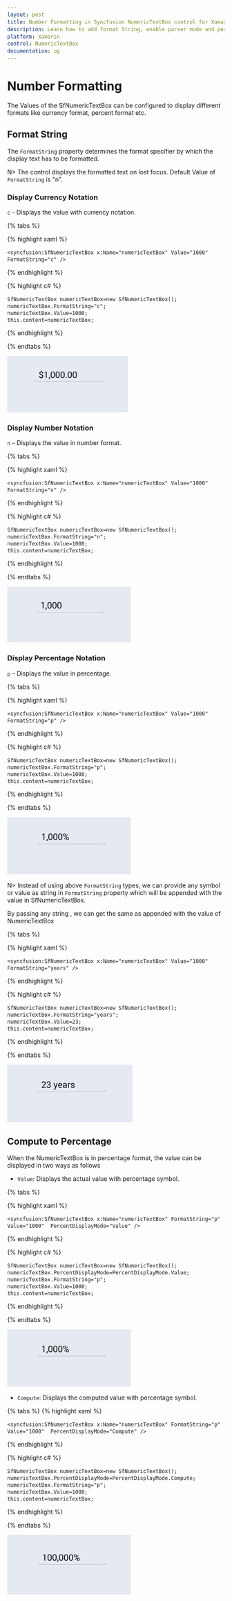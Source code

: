 ```yaml
---
layout: post
title: Number Formatting in Syncfusion NumericTextBox control for Xamarin.Forms
description: Learn how to add format String, enable parser mode and percent display mode for NumericTextBox control.
platform: Xamarin
control: NumericTextBox
documentation: ug
---
```

# Number Formatting

The Values of the SfNumericTextBox can be configured to display different formats like currency format, percent format etc. 

## Format String

The `FormatString` property determines the format specifier by which the display text has to be formatted. 

N> The control displays the formatted text on lost focus. Default Value of `FormatString` is "n".

### Display Currency Notation

`c` - Displays the value with currency notation.
	
{% tabs %}	

{% highlight xaml %}

	<syncfusion:SfNumericTextBox x:Name="numericTextBox" Value="1000" FormatString="c" />
	
{% endhighlight %}
	
{% highlight c# %}

	SfNumericTextBox numericTextBox=new SfNumericTextBox();
	numericTextBox.FormatString="c";
	numericTextBox.Value=1000;
	this.content=numericTextBox;

{% endhighlight %}

{% endtabs %}
	
![](images/currency.png)

### Display Number Notation

`n` – Displays the value in number format.

{% tabs %}

{% highlight xaml %}

	<syncfusion:SfNumericTextBox x:Name="numericTextBox" Value="1000" FormatString="n" />
	
{% endhighlight %}
	
{% highlight c# %}
	
    SfNumericTextBox numericTextBox=new SfNumericTextBox();
	numericTextBox.FormatString="n";
	numericTextBox.Value=1000;
	this.content=numericTextBox;
	 
{% endhighlight %}

{% endtabs %}

![](images/number.png)

### Display Percentage Notation

`p` – Displays the value in percentage.
	
{% tabs %}	

{% highlight xaml %}

	<syncfusion:SfNumericTextBox x:Name="numericTextBox" Value="1000" FormatString="p" />
	
{% endhighlight %}
	
{% highlight c# %}

    SfNumericTextBox numericTextBox=new SfNumericTextBox();
	numericTextBox.FormatString="p";
	numericTextBox.Value=1000;
	this.content=numericTextBox;
	 
{% endhighlight %}

{% endtabs %}
	
![](images/percentage.png)

N> Instead of using above `FormatString` types, we can provide any symbol or value as string in `FormatString` property which will be appended with the value in SfNumericTextBox. 

By passing any string , we can get the same as appended with the value of NumericTextBox

{% tabs %}	

{% highlight xaml %}

	<syncfusion:SfNumericTextBox x:Name="numericTextBox" Value="1000" FormatString="years" />
	
{% endhighlight %}
	
{% highlight c# %}

    SfNumericTextBox numericTextBox=new SfNumericTextBox();
	numericTextBox.FormatString="years";
	numericTextBox.Value=23;
	this.content=numericTextBox;
	 
{% endhighlight %}

{% endtabs %}


![](images/years.png)

## Compute to Percentage

When the NumericTextBox is in percentage format, the value can be displayed in two ways as follows

* `Value`: Displays the actual value with percentage symbol.

{% tabs %}

{% highlight xaml %}

	<syncfusion:SfNumericTextBox x:Name="numericTextBox" FormatString="p" Value="1000"  PercentDisplayMode="Value" />
	
{% endhighlight %}

{% highlight c# %}

    SfNumericTextBox numericTextBox=new SfNumericTextBox();
	numericTextBox.PercentDisplayMode=PercentDisplayMode.Value;
	numericTextBox.FormatString="p";
	numericTextBox.Value=1000;
	this.content=numericTextBox;

{% endhighlight %}

{% endtabs %}

![](images/percentage.png)


* `Compute`: Displays the computed value with percentage symbol.

{% tabs %}
{% highlight xaml %}

	<syncfusion:SfNumericTextBox x:Name="numericTextBox" FormatString="p" Value="1000"  PercentDisplayMode="Compute" />
	
{% endhighlight %}

{% highlight c# %}

    SfNumericTextBox numericTextBox=new SfNumericTextBox();
	numericTextBox.PercentDisplayMode=PercentDisplayMode.Compute;
	numericTextBox.FormatString="p";
	numericTextBox.Value=1000;
	this.content=numericTextBox;

{% endhighlight %}

{% endtabs %}

![](images/percentagevalue.png)



